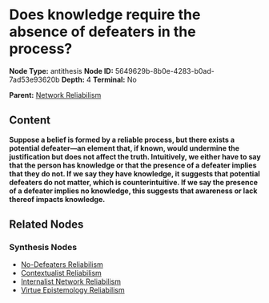 # Does knowledge require the absence of defeaters in the process?

**Node Type:** antithesis
**Node ID:** 5649629b-8b0e-4283-b0ad-7ad53e93620b
**Depth:** 4
**Terminal:** No

**Parent:** [Network Reliabilism](network-reliabilism-synthesis-6c115972-dbb4-46ae-a17f-ba3ef0111b17.md)

## Content

**Suppose a belief is formed by a reliable process, but there exists a potential defeater—an element that, if known, would undermine the justification but does not affect the truth. Intuitively, we either have to say that the person has knowledge or that the presence of a defeater implies that they do not. If we say they have knowledge, it suggests that potential defeaters do not matter, which is counterintuitive. If we say the presence of a defeater implies no knowledge, this suggests that awareness or lack thereof impacts knowledge.**

## Related Nodes

### Synthesis Nodes

- [No-Defeaters Reliabilism](no-defeaters-reliabilism-synthesis-fbe0cd2f-7700-48a0-985a-5e21783f0961.md)
- [Contextualist Reliabilism](contextualist-reliabilism-synthesis-1b9ee069-307e-44ff-94b2-1fe77610f87e.md)
- [Internalist Network Reliabilism](internalist-network-reliabilism-synthesis-3a4f79b3-7d41-4015-94e1-6de7a2a701a6.md)
- [Virtue Epistemology Reliabilism](virtue-epistemology-reliabilism-synthesis-7e45348e-c5bc-4405-ac68-ff1f0cb39697.md)
